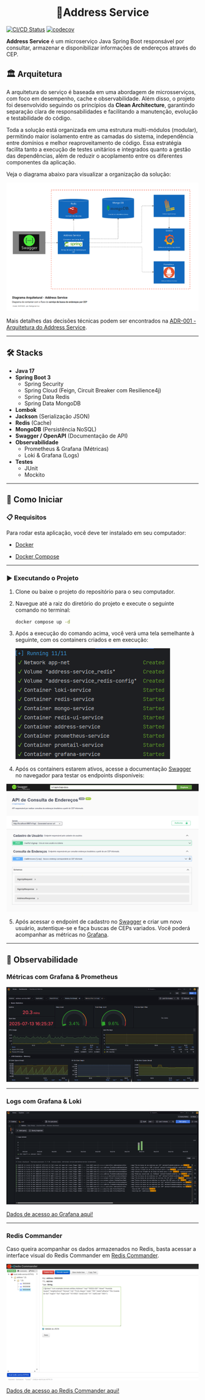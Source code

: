 <h1 align="center">
📍Address Service<br>
</h1>

[![CI/CD Status](https://github.com/RodrigoAntonioCruz/address-service/actions/workflows/build.yml/badge.svg)](https://github.com/RodrigoAntonioCruz/address-service/actions/workflows/build.yml)  [![codecov](https://codecov.io/gh/RodrigoAntonioCruz/address-service/graph/badge.svg?token=U0hX0t8mpH)](https://codecov.io/gh/RodrigoAntonioCruz/address-service)

**Address Service** é um microserviço Java Spring Boot responsável por consultar, armazenar e disponibilizar informações de endereços através do CEP.


## 🏛️ Arquitetura

A arquitetura do serviço é baseada em uma abordagem de microsserviços, com foco em desempenho, cache e observabilidade. Além disso, o projeto foi desenvolvido seguindo os princípios da **Clean Architecture**, garantindo separação clara de responsabilidades e facilitando a manutenção, evolução e testabilidade do código.

Toda a solução está organizada em uma estrutura multi-módulos (modular), permitindo maior isolamento entre as camadas do sistema, independência entre domínios e melhor reaproveitamento de código. Essa estratégia facilita tanto a execução de testes unitários e integrados quanto a gestão das dependências, além de reduzir o acoplamento entre os diferentes componentes da aplicação.

Veja o diagrama abaixo para visualizar a organização da solução:

![Diagrama Arquitetural](docs/img/diagrama-arquitetura.png)

Mais detalhes das decisões técnicas podem ser encontrados na [ADR-001 - Arquitetura do Address Service](docs/adr/ADR-001-architecture-address-service.md).

---

## 🛠️ Stacks

- **Java 17**
- **Spring Boot 3**
    - Spring Security
    - Spring Cloud (Feign, Circuit Breaker com Resilience4j)
    - Spring Data Redis
    - Spring Data MongoDB
- **Lombok**
- **Jackson** (Serialização JSON)
- **Redis** (Cache)
- **MongoDB** (Persistência NoSQL)
- **Swagger / OpenAPI** (Documentação de API)
- **Observabilidade**
    - Prometheus & Grafana (Métricas)
    - Loki & Grafana (Logs)
- **Testes**
    - JUnit
    - Mockito

---

## 🚀 Como Iniciar

### 📋 Requisitos

Para rodar esta aplicação, você deve ter instalado em seu computador:

- [Docker](https://docs.docker.com/get-started/)

- [Docker Compose](https://docs.docker.com/compose/)

---

### ▶️ Executando o Projeto

1. Clone ou baixe o projeto do repositório para o seu computador.

2. Navegue até a raiz do diretório do projeto e execute o seguinte comando no terminal:

    ```bash
    docker compose up -d
    ```

3. Após a execução do comando acima, você verá uma tela semelhante à seguinte, com os containers criados e em execução:

   ![Application Build Terminal](docs/img/app-build-terminal.png)

4. Após os containers estarem ativos, acesse a documentação <a href="http://localhost:8887/v1/api/swagger-ui/index.html" target="_blank" title="Clique e navegue!">Swagger</a> no navegador para testar os endpoints disponíveis:

<a href="http://localhost:8887/v1/api/swagger-ui/index.html" target="_blank" title="Swagger">

![Application Swagger](docs/img/app-swagger.png)

</a>

5. Após acessar o endpoint de cadastro no <a href="http://localhost:8887/v1/api/swagger-ui/index.html#/Cadastro%20de%20Usu%C3%A1rio/signUp" target="_blank" title="Clique e navegue!">Swagger</a> e criar um novo usuário, autentique-se e faça buscas de CEPs variados. Você poderá acompanhar as métricas no <a href="http://localhost:3000" target="_blank" title="Clique para acessar o Grafana!">Grafana</a>.

---

## 🔎 Observabilidade

### Métricas com Grafana & Prometheus

<a href="http://localhost:3000/d/sOae4vCnk/dashboard-metrics?orgId=1&from=now-5m&to=now&timezone=browser&var-instance=address-service:8887&var-application=&var-memory_pool_heap=$__all&var-memory_pool_nonheap=$__all&refresh=5s" target="_blank" title="Clique para acessar o Grafana!">

![Grafana Dashboard](docs/img/dashboard.png)

</a>

---

### Logs com Grafana & Loki

<a href="http://localhost:3000/explore?schemaVersion=1&panes=%7B%225gl%22%3A%7B%22datasource%22%3A%22loki%22%2C%22queries%22%3A%5B%7B%22refId%22%3A%22A%22%2C%22expr%22%3A%22%22%2C%22queryType%22%3A%22range%22%2C%22datasource%22%3A%7B%22type%22%3A%22loki%22%2C%22uid%22%3A%22loki%22%7D%2C%22editorMode%22%3A%22builder%22%2C%22direction%22%3A%22backward%22%7D%5D%2C%22range%22%3A%7B%22from%22%3A%22now-1h%22%2C%22to%22%3A%22now%22%7D%7D%7D&orgId=1" target="_blank" title="Clique para acessar o Grafana!">

![Grafana Dashboard](docs/img/logs.png)

</a>

[Dados de acesso ao Grafana aqui!](docs/adr/data-access-grafana.md)

---

### Redis Commander

Caso queira acompanhar os dados armazenados no Redis, basta acessar a interface visual do Redis Commander em <a href="http://localhost:8081/" target="_blank" title="Clique para acessar o Redis Commander!">Redis Commander</a>.

<a href="http://localhost:8081/" target="_blank" title="Clique para acessar o Redis Commander!"> 

![Redis Commander](docs/img/redis.png)

</a>

[Dados de acesso ao Redis Commander aqui!](docs/adr/data-access-redis.md)